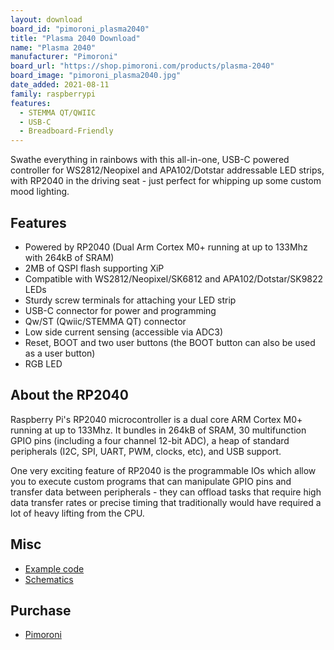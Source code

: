 ```yaml
---
layout: download
board_id: "pimoroni_plasma2040"
title: "Plasma 2040 Download"
name: "Plasma 2040"
manufacturer: "Pimoroni"
board_url: "https://shop.pimoroni.com/products/plasma-2040"
board_image: "pimoroni_plasma2040.jpg"
date_added: 2021-08-11
family: raspberrypi
features:
  - STEMMA QT/QWIIC
  - USB-C
  - Breadboard-Friendly
---
```


Swathe everything in rainbows with this all-in-one, USB-C powered controller for WS2812/Neopixel and APA102/Dotstar addressable LED strips, with RP2040 in the driving seat - just perfect for whipping up some custom mood lighting.

## Features

* Powered by RP2040 (Dual Arm Cortex M0+ running at up to 133Mhz with 264kB of SRAM)
* 2MB of QSPI flash supporting XiP
* Compatible with WS2812/Neopixel/SK6812 and APA102/Dotstar/SK9822 LEDs
* Sturdy screw terminals for attaching your LED strip
* USB-C connector for power and programming
* Qw/ST (Qwiic/STEMMA QT) connector
* Low side current sensing (accessible via ADC3)
* Reset, BOOT and two user buttons (the BOOT button can also be used as a user button)
* RGB LED

## About the RP2040

Raspberry Pi's RP2040 microcontroller is a dual core ARM Cortex M0+ running at up to 133Mhz. It bundles in 264kB of SRAM, 30 multifunction GPIO pins (including a four channel 12-bit ADC), a heap of standard peripherals (I2C, SPI, UART, PWM, clocks, etc), and USB support.

One very exciting feature of RP2040 is the programmable IOs which allow you to execute custom programs that can manipulate GPIO pins and transfer data between peripherals - they can offload tasks that require high data transfer rates or precise timing that traditionally would have required a lot of heavy lifting from the CPU.

## Misc

* [Example code](https://github.com/pimoroni/pico-circuitpython-examples/tree/main/plasma2040)
* [Schematics](https://cdn.shopify.com/s/files/1/0174/1800/files/plasma2040_schematic.pdf?v=1629994431)

## Purchase

* [Pimoroni](https://shop.pimoroni.com/products/plasma-2040)